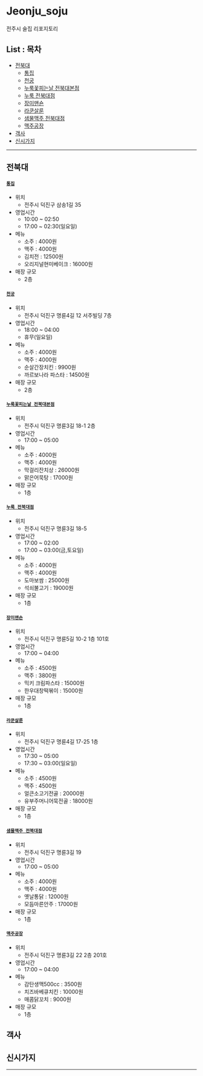 Jeonju_soju
===

전주시 술집 리포지토리

List : 목차
---

- [전북대](#전북대)
   - [통집](#통집)
   - [천궁](#천궁)
   - [누룩꽃피는날 전북대본점](#누룩꽃피는날-전북대본점)
   - [누룩 전북대점](#누룩-전북대점)
   - [장미맨숀](#장미맨숀)
   - [라쿤살룬](#라쿤살룬)
   - [샘물맥주 전북대점](#샘물맥주-전북대점)
   - [맥주공장](#맥주공장)
- [객사](#객사)
- [신시가지](#신시가지)


***

## 전북대

#### [`통집`](https://map.naver.com/v5/search/%ED%86%B5%EC%A7%91/place/17474756?c=14151640.7487825,4279042.7329032,15,0,0,0,dh)
- 위치
  - 전주시 덕진구 삼송1길 35
- 영업시간
  - 10:00 ~ 02:50
  - 17:00 ~ 02:30(일요일)
- 메뉴
  - 소주 : 4000원
  - 맥주 : 4000원
  - 김치전 : 12500원
  - 오리지널현미베이크 : 16000원
- 매장 규모
  - 2층


#### [`천궁`](https://map.naver.com/v5/search/%EC%B2%9C%EA%B6%81/place/1426435574?c=14151228.1096941,4279055.4355300,15,0,0,0,dh)
- 위치
  - 전주시 덕진구 명륜4길 12 서주빌딩 7층
- 영업시간
  - 18:00 ~ 04:00
  - 휴무(일요일)
- 메뉴
  - 소주 : 4000원
  - 맥주 : 4000원
  - 순살간장치킨 : 9900원
  - 까르보나라 파스타 : 14500원
- 매장 규모
  - 2층


#### [`누룩꽃피는날 전북대본점`](https://map.naver.com/v5/search/%EC%A0%84%EB%B6%81%EB%8C%80%20%EB%88%84%EB%A3%A9/place/13573455?placePath=%3Fentry=pll%26from=nx%26fromNxList=true)
- 위치
  - 전주시 덕진구 명륜3길 18-1 2층
- 영업시간
  - 17:00 ~ 05:00
- 메뉴
  - 소주 : 4000원
  - 맥주 : 4000원
  - 막걸리잔치상 : 26000원
  - 맑은어묵탕 : 17000원
- 매장 규모
  - 1층


#### [`누룩 전북대점`](https://map.naver.com/v5/search/%EC%A0%84%EB%B6%81%EB%8C%80%20%EB%88%84%EB%A3%A9/place/1864550319?placePath=%3Fentry=pll%26from=nx%26fromNxList=true&c=14149972.3479143,4277403.7513929,15,0,0,0,dh)
- 위치
  - 전주시 덕진구 명륜3길 18-5
- 영업시간
  - 17:00 ~ 02:00
  - 17:00 ~ 03:00(금,토요일)
- 메뉴
  - 소주 : 4000원
  - 맥주 : 4000원
  - 도마보쌈 : 25000원
  - 석쇠불고기 : 19000원
- 매장 규모
  - 1층


#### [`장미맨숀`](https://map.naver.com/v5/entry/place/1583241084?c=14151560.131206732,4279073.026975952,13,0,0,0,dh&placePath=%2Fhome&entry=plt)
- 위치
  - 전주시 덕진구 명륜5길 10-2 1층 101호
- 영업시간
  - 17:00 ~ 04:00
- 메뉴
  - 소주 : 4500원
  - 맥주 : 3800원
  - 믹키 크림파스타 : 15000원
  - 한우대창떡볶이 : 15000원
- 매장 규모
  - 1층


#### [`라쿤살룬`](https://map.naver.com/v5/entry/place/1800556559?c=14151602.2433707,4279148.7625270,13,0,0,0,dh&placePath=%2Fhome&entry=plt)
- 위치
  - 전주시 덕진구 명륜4길 17-25 1층
- 영업시간
  - 17:30 ~ 05:00
  - 17:30 ~ 03:00(일요일)
- 메뉴
  - 소주 : 4500원
  - 맥주 : 4500원
  - 얼큰소고기전골 : 20000원
  - 유부주머니어묵전골 : 18000원
- 매장 규모
  - 1층


#### [`샘물맥주 전북대점`](https://map.naver.com/v5/entry/place/1248368602?c=14151821.6082006,4279025.1286609,13,0,0,0,dh&placePath=%2Fhome)
- 위치
  - 전주시 덕진구 명륜3길 19
- 영업시간
  - 17:00 ~ 05:00
- 메뉴
  - 소주 : 4000원
  - 맥주 : 4000원
  - 옛날통닭 : 12000원
  - 모듬마른안주 : 17000원
- 매장 규모
  - 1층


#### [`맥주공장`](https://map.naver.com/v5/entry/place/1116997307?c=14151909.5331507,4278962.6955777,13,0,0,0,dh&placePath=%2Fhome)
- 위치
  - 전주시 덕진구 명륜3길 22 2층 201호
- 영업시간
  - 17:00 ~ 04:00
- 메뉴
  - 감탄생맥500cc : 3500원
  - 치즈바베큐치킨 : 10000원
  - 매콤닭꼬치 : 9000원
- 매장 규모
  - 1층
 
 

## 객사

## 신시가지

***
